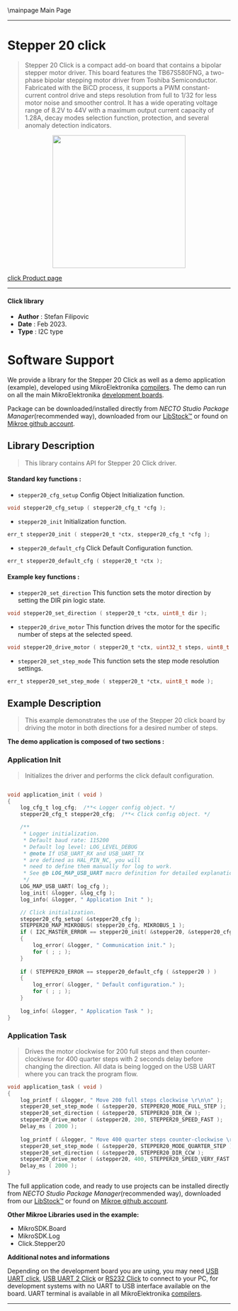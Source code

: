 \mainpage Main Page

---
# Stepper 20 click

> Stepper 20 Click is a compact add-on board that contains a bipolar stepper motor driver. This board features the TB67S580FNG, a two-phase bipolar stepping motor driver from Toshiba Semiconductor. Fabricated with the BiCD process, it supports a PWM constant-current control drive and steps resolution from full to 1/32 for less motor noise and smoother control. It has a wide operating voltage range of 8.2V to 44V with a maximum output current capacity of 1.28A, decay modes selection function, protection, and several anomaly detection indicators.

<p align="center">
  <img src="https://download.mikroe.com/images/click_for_ide/stepper20_click.png" height=300px>
</p>

[click Product page](https://www.mikroe.com/stepper-20-click)

---


#### Click library

- **Author**        : Stefan Filipovic
- **Date**          : Feb 2023.
- **Type**          : I2C type


# Software Support

We provide a library for the Stepper 20 Click
as well as a demo application (example), developed using MikroElektronika
[compilers](https://www.mikroe.com/necto-studio).
The demo can run on all the main MikroElektronika [development boards](https://www.mikroe.com/development-boards).

Package can be downloaded/installed directly from *NECTO Studio Package Manager*(recommended way), downloaded from our [LibStock&trade;](https://libstock.mikroe.com) or found on [Mikroe github account](https://github.com/MikroElektronika/mikrosdk_click_v2/tree/master/clicks).

## Library Description

> This library contains API for Stepper 20 Click driver.

#### Standard key functions :

- `stepper20_cfg_setup` Config Object Initialization function.
```c
void stepper20_cfg_setup ( stepper20_cfg_t *cfg );
```

- `stepper20_init` Initialization function.
```c
err_t stepper20_init ( stepper20_t *ctx, stepper20_cfg_t *cfg );
```

- `stepper20_default_cfg` Click Default Configuration function.
```c
err_t stepper20_default_cfg ( stepper20_t *ctx );
```

#### Example key functions :

- `stepper20_set_direction` This function sets the motor direction by setting the DIR pin logic state.
```c
void stepper20_set_direction ( stepper20_t *ctx, uint8_t dir );
```

- `stepper20_drive_motor` This function drives the motor for the specific number of steps at the selected speed.
```c
void stepper20_drive_motor ( stepper20_t *ctx, uint32_t steps, uint8_t speed );
```

- `stepper20_set_step_mode` This function sets the step mode resolution settings.
```c
err_t stepper20_set_step_mode ( stepper20_t *ctx, uint8_t mode );
```

## Example Description

> This example demonstrates the use of the Stepper 20 click board by driving the motor in both directions for a desired number of steps.

**The demo application is composed of two sections :**

### Application Init

> Initializes the driver and performs the click default configuration.

```c

void application_init ( void )
{
    log_cfg_t log_cfg;  /**< Logger config object. */
    stepper20_cfg_t stepper20_cfg;  /**< Click config object. */

    /** 
     * Logger initialization.
     * Default baud rate: 115200
     * Default log level: LOG_LEVEL_DEBUG
     * @note If USB_UART_RX and USB_UART_TX 
     * are defined as HAL_PIN_NC, you will 
     * need to define them manually for log to work. 
     * See @b LOG_MAP_USB_UART macro definition for detailed explanation.
     */
    LOG_MAP_USB_UART( log_cfg );
    log_init( &logger, &log_cfg );
    log_info( &logger, " Application Init " );

    // Click initialization.
    stepper20_cfg_setup( &stepper20_cfg );
    STEPPER20_MAP_MIKROBUS( stepper20_cfg, MIKROBUS_1 );
    if ( I2C_MASTER_ERROR == stepper20_init( &stepper20, &stepper20_cfg ) ) 
    {
        log_error( &logger, " Communication init." );
        for ( ; ; );
    }
    
    if ( STEPPER20_ERROR == stepper20_default_cfg ( &stepper20 ) )
    {
        log_error( &logger, " Default configuration." );
        for ( ; ; );
    }
    
    log_info( &logger, " Application Task " );
}

```

### Application Task

> Drives the motor clockwise for 200 full steps and then counter-clockiwse for 400 quarter
steps with 2 seconds delay before changing the direction. All data is being logged on
the USB UART where you can track the program flow.

```c
void application_task ( void )
{
    log_printf ( &logger, " Move 200 full steps clockwise \r\n\n" );
    stepper20_set_step_mode ( &stepper20, STEPPER20_MODE_FULL_STEP );
    stepper20_set_direction ( &stepper20, STEPPER20_DIR_CW );
    stepper20_drive_motor ( &stepper20, 200, STEPPER20_SPEED_FAST );
    Delay_ms ( 2000 );
    
    log_printf ( &logger, " Move 400 quarter steps counter-clockwise \r\n\n" );
    stepper20_set_step_mode ( &stepper20, STEPPER20_MODE_QUARTER_STEP );
    stepper20_set_direction ( &stepper20, STEPPER20_DIR_CCW );
    stepper20_drive_motor ( &stepper20, 400, STEPPER20_SPEED_VERY_FAST );
    Delay_ms ( 2000 );
}
```

The full application code, and ready to use projects can be installed directly from *NECTO Studio Package Manager*(recommended way), downloaded from our [LibStock&trade;](https://libstock.mikroe.com) or found on [Mikroe github account](https://github.com/MikroElektronika/mikrosdk_click_v2/tree/master/clicks).

**Other Mikroe Libraries used in the example:**

- MikroSDK.Board
- MikroSDK.Log
- Click.Stepper20

**Additional notes and informations**

Depending on the development board you are using, you may need
[USB UART click](https://www.mikroe.com/usb-uart-click),
[USB UART 2 Click](https://www.mikroe.com/usb-uart-2-click) or
[RS232 Click](https://www.mikroe.com/rs232-click) to connect to your PC, for
development systems with no UART to USB interface available on the board. UART
terminal is available in all MikroElektronika
[compilers](https://shop.mikroe.com/compilers).

---
